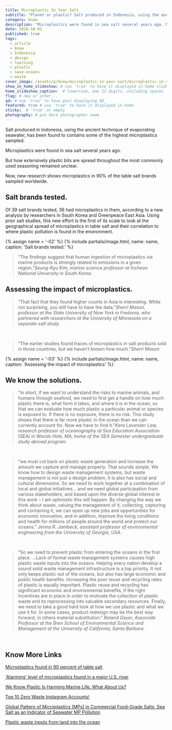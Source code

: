 ```yaml
---
title: Microplastic In Your Salt
subtitle: "Planet or plastic? Salt produced in Indonesia, using the ancient technique of evaporating seawater contains lots of microplastics."
category: know
description: "Microplastics were found in sea salt several years ago. Now, new research shows microplastics in 90% of the table salt brands sampled worldwide."
date: 2018-10-01
published: true
tags:
  - article
  - know
  - Indonesia
  - design
  - learning
  - plastic
  - save-oceans
  - waste
cover_image: /assets/p/know/microplastic-in-your-salt/microplastic-in-your-salt.jpg
show_in_home_slideshow: # use 'true' to have it displayed in home slideshow
home_slideshow_caption:  # lowercase, max 12 digits, including spaces
flag: # new or other...
ad: # use 'true' to have post displaying AD
featured: true # use 'true' to have it displayed in home
sticky:  # 'true' or empty
photography: # put here photographer name
---
```



Salt produced in Indonesia, using the  ancient technique of evaporating seawater, has been found to contains some of the highest microplastics sampled.

Microplastics were found in sea salt several years ago.

But how extensively plastic bits are spread throughout the most commonly used seasoning remained unclear.

Now, new research shows microplastics in 90% of the table salt brands sampled worldwide.

## Salt brands tested.

Of 39 salt brands tested, 36 had microplastics in them, according to a new analysis by researchers in South Korea and Greenpeace East Asia. Using prior salt studies, this new effort is the first of its scale to look at the geographical spread of microplastics in table salt and their correlation to where plastic pollution is found in the environment.

{% assign name = '-02' %}
{% include partials/image.html, name: name, caption: 'Salt brands tested.' %}



>“The findings suggest that human ingestion of microplastics via marine products is strongly related to emissions in a given region,”_Seung-Kyu Kim, marine science professor at Incheon National University in South Korea._


## Assessing the impact of microplastics.

>“That fact that they found higher counts in Asia is interesting. While not surprising, you still have to have the data,”_Sherri Mason, professor at the State University of New York in Fredonia, who partnered with researchers at the University of Minnesota on a separate salt study._

<br>

>“The earlier studies found traces of microplastics in salt products sold in those countries, but we haven’t known how much.”_Sherri Mason_


{% assign name = '-03' %}
{% include partials/image.html, name: name, caption: 'Assessing the impact of microplastics' %}




## We know the solutions.


>"In short, if we want to understand the risks to marine animals, and humans through seafood, we need to first get a handle on how much plastic there is, what form it takes, and where it is in the ocean, so that we can evaluate how much plastic a particular animal or species is exposed to. If there is no exposure, there is no risk. This study shows that there is far more plastic in the ocean than we can currently account for. Now we have to find it."_Kara Lavender Law, research professor of oceanography at Sea Education Association (SEA) in Woods Hole, MA, home of the SEA Semester undergraduate study abroad program._

<br>

>"we must cut back on plastic waste generation and increase the amount we capture and manage properly. That sounds simple. We know how to design waste management systems, but waste management is not just a design problem, it is also has social and cultural dimensions. So we need to work together at a combination of local and global initiatives… and we need global participation from various stakeholders, and based upon the diverse global interest in this work – I am optimistic this will happen. By changing the way we think about waste, valuing the management of it, collecting, capturing and containing it, we can open up new jobs and opportunities for economic innovation, and in addition, improve the living conditions and health for millions of people around the world and protect our oceans." _Jenna R. Jambeck, assistant professor of environmental engineering from the University of Georgia, USA._

<br>


>"So we need to prevent plastic from entering the oceans in the first place. ...Lack of formal waste management systems causes high plastic waste inputs into the oceans. Helping every nation develop a sound solid waste management infrastructure is a top priority. It not only keeps plastic out of the oceans, but also has large economic and public health benefits. Increasing the poor reuse and recycling rates of plastic is equally important. Plastic reuse and recycling has significant economic and environmental benefits, if the right incentives are in place in order to motivate the collection of plastic waste and its reprocessing into valuable secondary resources. Finally, we need to take a good hard look at how we use plastic and what we use it for. In some cases, product redesign may be the best way forward, in others material substitution." _Roland Geyer, Associate Professor at the Bren School of Environmental Science and Management at the University of California, Santa Barbara._


<br>


## Know More Links

[Microplastics found in 90 percent of table salt](https://www.nationalgeographic.com/environment/2018/10/microplastics-found-90-percent-table-salt-sea-salt/)

['Alarming' level of microplastics found in a major U.S. river](https://www.nationalgeographic.com/environment/2018/10/alarming-level-microplastics-found-tennessee-river/)

[We Know Plastic Is Harming Marine Life. What About Us?](https://www.nationalgeographic.com/magazine/2018/06/plastic-planet-health-pollution-waste-microplastics/)

[Top 10 Zero Waste Instagram Accounts!](https://humans4sustainablefuture.wordpress.com/2016/05/24/top-10-zero-waste-instagram-accounts/)

[Global Pattern of Microplastics (MPs) in Commercial Food-Grade Salts: Sea Salt as an Indicator of Seawater MP Pollution](https://pubs.acs.org/doi/10.1021/acs.est.8b04180)

[Plastic waste inputs from land into the ocean](https://jambeck.engr.uga.edu/landplasticinput)

